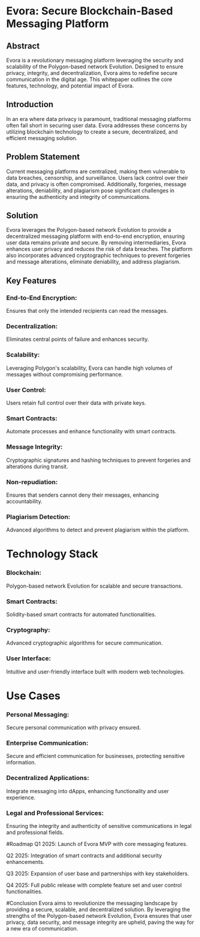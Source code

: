 # Evora: Secure Blockchain-Based Messaging Platform
## Abstract
Evora is a revolutionary messaging platform leveraging the security and scalability of the Polygon-based network Evolution. Designed to ensure privacy, integrity, and decentralization, Evora aims to redefine secure communication in the digital age. This whitepaper outlines the core features, technology, and potential impact of Evora.

## Introduction
In an era where data privacy is paramount, traditional messaging platforms often fall short in securing user data. Evora addresses these concerns by utilizing blockchain technology to create a secure, decentralized, and efficient messaging solution.

## Problem Statement
Current messaging platforms are centralized, making them vulnerable to data breaches, censorship, and surveillance. Users lack control over their data, and privacy is often compromised. Additionally, forgeries, message alterations, deniability, and plagiarism pose significant challenges in ensuring the authenticity and integrity of communications.

## Solution
Evora leverages the Polygon-based network Evolution to provide a decentralized messaging platform with end-to-end encryption, ensuring user data remains private and secure. By removing intermediaries, Evora enhances user privacy and reduces the risk of data breaches. The platform also incorporates advanced cryptographic techniques to prevent forgeries and message alterations, eliminate deniability, and address plagiarism.

## Key Features
### End-to-End Encryption:
Ensures that only the intended recipients can read the messages.

### Decentralization:
Eliminates central points of failure and enhances security.

### Scalability:
Leveraging Polygon's scalability, Evora can handle high volumes of messages without compromising performance.

### User Control:
Users retain full control over their data with private keys.

### Smart Contracts:
Automate processes and enhance functionality with smart contracts.

### Message Integrity:
Cryptographic signatures and hashing techniques to prevent forgeries and alterations during transit.

### Non-repudiation:
Ensures that senders cannot deny their messages, enhancing accountability.

### Plagiarism Detection:
Advanced algorithms to detect and prevent plagiarism within the platform.

# Technology Stack
### Blockchain:
Polygon-based network Evolution for scalable and secure transactions.

### Smart Contracts:
Solidity-based smart contracts for automated functionalities.

### Cryptography:
Advanced cryptographic algorithms for secure communication.

### User Interface:
Intuitive and user-friendly interface built with modern web technologies.

# Use Cases
### Personal Messaging:
Secure personal communication with privacy ensured.

### Enterprise Communication:
Secure and efficient communication for businesses, protecting sensitive information.

### Decentralized Applications:
Integrate messaging into dApps, enhancing functionality and user experience.

### Legal and Professional Services:
Ensuring the integrity and authenticity of sensitive communications in legal and professional fields.

#Roadmap
Q1 2025: Launch of Evora MVP with core messaging features.

Q2 2025: Integration of smart contracts and additional security enhancements.

Q3 2025: Expansion of user base and partnerships with key stakeholders.

Q4 2025: Full public release with complete feature set and user control functionalities.

#Conclusion
Evora aims to revolutionize the messaging landscape by providing a secure, scalable, and decentralized solution. By leveraging the strengths of the Polygon-based network Evolution, Evora ensures that user privacy, data security, and message integrity are upheld, paving the way for a new era of communication.
